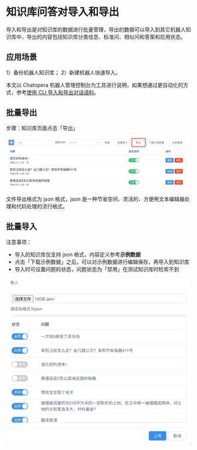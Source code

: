 # 知识库问答对导入和导出

导入和导出是对知识库的数据进行批量管理，导出的数据可以导入到其它机器人知识库中，导出的内容包括知识库分类信息、标准问、相似问和答案和启用状态。

## 应用场景

1）备份机器人知识库；
2）新建机器人快速导入。

本文以 Chatopera 机器人管理控制台为工具进行说明，如果想通过更自动化的方式，参考[使用 CLI 导入和导出对话语料](https://docs.chatopera.com/products/chatbot-platform/howto-guides/integration/cli-export-import.html)。

## 批量导出

步骤：知识库页面点击「导出」

![导出知识库](../../../../images/products/faq/image2020-7-16_15-51-3.png)

文件导出格式为 json 格式，json 是一种节省空间、灵活的、方便用文本编辑器处理和代码处理的流行格式。

## 批量导入

注意事项：

- 导入的知识库仅支持 json 格式，内容定义参考**示例数据**
- 点击「下载示例数据」之后，可以对示例数据进行编辑保存，再导入到知识库
- 导入时可设置问题的状态，问题状态为「禁用」在测试知识库时检索不到

![导入知识库](../../../../images/products/faq/image2020-7-16_16-55-26.png)